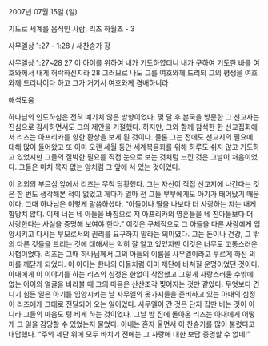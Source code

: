 2007년 07월 15일 (일)

기도로 세계를 움직인 사람, 리즈 하월즈 - 3



사무엘상 1:27 - 1:28 / 새찬송가  장


사무엘상 1:27~28 
27 이 아이를 위하여 내가 기도하였더니 내가 구하여 기도한 바를 여호와께서 내게 허락하신지라 28 그러므로 나도 그를 여호와께 드리되 그의 평생을 여호와께 드리나이다 하고 그가 거기서 여호와께 경배하니라

해석도움





하나님의 인도하심은 전혀 예기치 않은 방향이었다. 몇 달 후 본국을 방문한 그 선교사는 진심으로 감사하면서도 그의 제안을 거절했다. 하지만, 그와 함께 참석한 한 선교집회에서 리즈는 아프리카를 향한 환상을 보게 된 것이다. 물론 그는 전에도 선교지의 필요에 대해 많이 들어왔고 또 이미 오랜 세월 동안 세계복음화를 위해 하루도 쉬지 않고 기도하고 있었지만 그들의 절박한 필요를 직접 눈으로 보는 것처럼 느낀 것은 그날이 처음이었다. 그들은 마치 목자 없는 양처럼 그 앞에 서 있는 것이었다.

이 의외의 부르심 앞에서 리즈는 무척 당황했다. 그는 자신이 직접 선교지에 나간다는 것은 한 번도 생각해본 적이 없었고 게다가 얼마 전 그들 부부에게도 아기가 태어났기 때문이다. 그때 하나님은 이렇게 말씀하셨다. “아들이나 딸을 나보다 더 사랑하는 자는 내게 합당치 않다. 이제 너는 네 아들을 바침으로 저 아프리카의 영혼들을 네 친아들보다 더 사랑한다는 사실을 증명해 보여야 한다.” 이것은 구체적으로 그 아들을 다른 사람에게 입양시키고 다시는 부모로서의 권리를 요구하지 말라는 의미였다. 그는 돈이나 건강, 그 밖의 다른 것들을 드리는 것에 대해서는 익히 잘 알고 있었지만 이것은 너무도 고통스러운 시험이었다. 리즈는 그때 하나님께서 그의 아들의 이름을 사무엘이라고 부르게 하신 의미를 깨닫게 되었다. 이 아이는 한나의 아들처럼 이미 제단에 바쳐질 운명이었던 것이다. 아내에게 이 이야기를 하는 리즈의 심정은 한없이 착잡했고 그렇게 사랑스러울 수밖에 없는 아이의 얼굴을 바라볼 때 그의 마음은 산산조각 찢어지는 것만 같았다. 무엇보다 견디기 힘든 일은 아기를 입양시키는 날 사무엘의 옷가지들을 준비하고 있는 아내의 심정이 리즈에게 그대로 전달되어 오는 일이었다. 사무엘이 간 것은 단지 집만 비는 것이 아니라 그들의 마음도 텅 비게 하는 것이었다. 그날 밤 집에 돌아온 리즈는 아내에게 어떻게 그 일을 감당할 수 있었는지 물었다. 아내는 혼자 울면서 이 찬송가를 많이 불렀다고 대답했다. 
“주의 제단 위에 모두 바치기 전에는 그 사랑에 대한 보답 증명할 수 없네!”